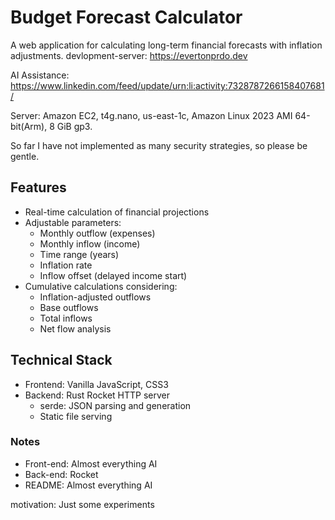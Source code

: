 # Budget Forecast Calculator

A web application for calculating long-term financial forecasts with inflation adjustments.
devlopment-server: https://evertonprdo.dev

AI Assistance: https://www.linkedin.com/feed/update/urn:li:activity:7328787266158407681/

Server: Amazon EC2, t4g.nano, us-east-1c, Amazon Linux 2023 AMI 64-bit(Arm), 8 GiB gp3.

So far I have not implemented as many security strategies, so please be gentle.

## Features

- Real-time calculation of financial projections
- Adjustable parameters:
  - Monthly outflow (expenses)
  - Monthly inflow (income)
  - Time range (years)
  - Inflation rate
  - Inflow offset (delayed income start)
- Cumulative calculations considering:
  - Inflation-adjusted outflows
  - Base outflows
  - Total inflows
  - Net flow analysis

## Technical Stack

- Frontend: Vanilla JavaScript, CSS3
- Backend: Rust Rocket HTTP server
  - serde: JSON parsing and generation
  - Static file serving

### Notes

- Front-end: Almost everything AI
- Back-end: Rocket
- README: Almost everything AI

motivation: Just some experiments
